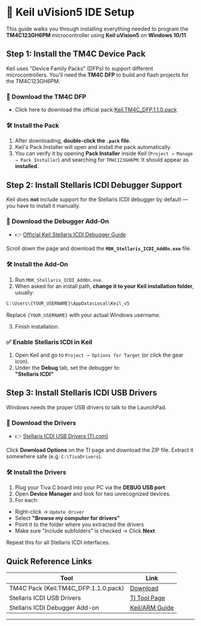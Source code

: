 # 🚀 Keil uVision5 IDE Setup
This guide walks you through installing everything needed to program the **TM4C123GH6PM** microcontroller using **Keil uVision5** on **Windows 10/11**.


##  Step 1: Install the TM4C Device Pack

Keil uses "Device Family Packs" (DFPs) to support different microcontrollers. You'll need the **TM4C DFP** to build and flash projects for the TM4C123GH6PM.

### 🔗 Download the TM4C DFP

- Click here to download the official pack:[Keil.TM4C_DFP.1.1.0.pack](https://keilpack.azureedge.net/pack/Keil.TM4C_DFP.1.1.0.pack)

### 🛠️ Install the Pack

1. After downloading, **double-click the `.pack` file**.
2. Keil's Pack Installer will open and install the pack automatically.
3. You can verify it by opening **Pack Installer** inside Keil (`Project → Manage → Pack Installer`) and searching for `TM4C123GH6PM`. It should appear as **installed**.



##  Step 2: Install Stellaris ICDI Debugger Support

Keil does **not** include support for the Stellaris ICDI debugger by default — you have to install it manually.

### 🔗 Download the Debugger Add-On

- 👉 [Official Keil Stellaris ICDI Debugger Guide](https://developer.arm.com/documentation/ka002280/latest/)

Scroll down the page and download the **`MDK_Stellaris_ICDI_AddOn.exe`** file.

### 🛠️ Install the Add-On

1. Run `MDK_Stellaris_ICDI_AddOn.exe`.
2. When asked for an install path, **change it to your Keil installation folder**, usually:
```bash
C:\Users\{YOUR_USERNAME}\AppData\Local\Keil_v5
```

Replace `{YOUR_USERNAME}` with your actual Windows username.

3. Finish installation.

### ✅ Enable Stellaris ICDI in Keil

1. Open Keil and go to `Project → Options for Target` (or click the gear icon).
2. Under the **Debug** tab, set the debugger to:  
**"Stellaris ICDI"**



##  Step 3: Install Stellaris ICDI USB Drivers

Windows needs the proper USB drivers to talk to the LaunchPad.

### 🔗 Download the Drivers

- 👉 [Stellaris ICDI USB Drivers (TI.com)](https://www.ti.com/tool/STELLARIS_ICDI_DRIVERS)

Click **Download Options** on the TI page and download the ZIP file. Extract it somewhere safe (e.g. `C:\TivaDrivers`).

### 🛠️ Install the Drivers

1. Plug your Tiva C board into your PC via the **DEBUG USB port**.
2. Open **Device Manager** and look for two unrecognized devices.
3. For each:
- Right-click → `Update driver`
- Select **"Browse my computer for drivers"**
- Point it to the folder where you extracted the drivers
- Make sure "Include subfolders" is checked → Click **Next**

Repeat this for all Stellaris ICDI interfaces.

## Quick Reference Links

| Tool | Link |
|------|------|
| TM4C Pack (Keil.TM4C_DFP.1.1.0.pack) | [Download](https://keilpack.azureedge.net/pack/Keil.TM4C_DFP.1.1.0.pack) |
| Stellaris ICDI USB Drivers | [TI Tool Page](https://www.ti.com/tool/STELLARIS_ICDI_DRIVERS) |
| Stellaris ICDI Debugger Add-on | [Keil/ARM Guide](https://developer.arm.com/documentation/ka002280/latest/) |
---

